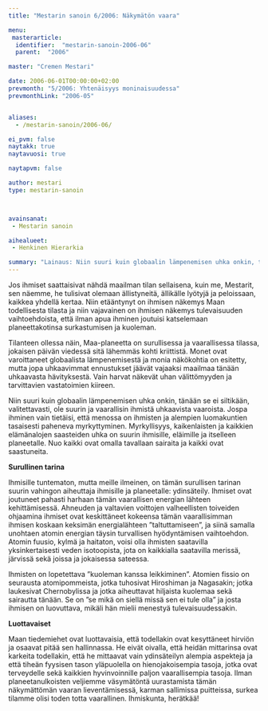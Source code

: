 ```yaml
---
title: "Mestarin sanoin 6/2006: Näkymätön vaara"

menu:
 masterarticle:
  identifier:  "mestarin-sanoin-2006-06"
  parent:  "2006"

master: "Cremen Mestari"

date: 2006-06-01T00:00:00+02:00
prevmonth: "5/2006: Yhtenäisyys moninaisuudessa"
prevmonthLink: "2006-05"


aliases:
  - /mestarin-sanoin/2006-06/

ei_pvm: false
naytakk: true
naytavuosi: true

naytapvm: false

author: mestari
type: mestarin-sanoin



avainsanat:
 - Mestarin sanoin

aihealueet:
 - Henkinen Hierarkia

summary: "Lainaus: Niin suuri kuin globaalin lämpenemisen uhka onkin, tänään se ei siltikään, valitettavasti, ole suurin ja vaarallisin ihmistä uhkaavista vaaroista. Jospa ihminen vain tietäisi, että menossa on ihmisten ja alempien luomakuntien tasaisesti paheneva myrkyttyminen. "
---
```

<p>Jos ihmiset saattaisivat nähdä maailman tilan sellaisena, kuin me, Mestarit, sen näemme, he tulisivat olemaan ällistyneitä, ällikälle lyötyjä ja peloissaan, kaikkea yhdellä kertaa. Niin etääntynyt on ihmisen näkemys Maan todellisesta tilasta ja niin vajavainen on ihmisen näkemys tulevaisuuden vaihtoehdoista, että ilman apua ihminen joutuisi katselemaan planeettakotinsa surkastumisen ja kuoleman.</p>
<p>Tilanteen ollessa näin, Maa-planeetta on surullisessa ja vaarallisessa tilassa, jokaisen päivän viedessä sitä lähemmäs kohti kriittistä. Monet ovat varoittaneet globaalista lämpenemisestä ja monia näkökohtia on esitetty, mutta jopa uhkaavimmat ennustukset jäävät vajaaksi maailmaa tänään uhkaavasta hävityksestä. Vain harvat näkevät uhan välittömyyden ja tarvittavien vastatoimien kiireen.</p>
<p>Niin suuri kuin globaalin lämpenemisen uhka onkin, tänään se ei siltikään, valitettavasti, ole suurin ja vaarallisin ihmistä uhkaavista vaaroista. Jospa ihminen vain tietäisi, että menossa on ihmisten ja alempien luomakuntien tasaisesti paheneva myrkyttyminen. Myrkyllisyys, kaikenlaisten ja kaikkien elämänalojen saasteiden uhka on suurin ihmisille, eläimille ja itselleen planeetalle. Nuo kaikki ovat omalla tavallaan sairaita ja kaikki ovat saastuneita.</p>
<p><strong>Surullinen tarina</strong></p>
<p>Ihmisille tuntematon, mutta meille ilmeinen, on tämän surullisen tarinan suurin vahingon aiheuttaja ihmisille ja planeetalle: ydinsäteily. Ihmiset ovat joutuneet pahasti harhaan tämän vaarallisen energian lähteen kehittämisessä. Ahneuden ja valtavien voittojen valheellisten toiveiden ohjaamina ihmiset ovat keskittäneet kokeensa tämän vaarallisimman ihmisen koskaan keksimän energialähteen ”taltuttamiseen”, ja siinä samalla unohtaen atomin energian täysin turvallisen hyödyntämisen vaihtoehdon. Atomin fuusio, kylmä ja haitaton, voisi olla ihmisten saatavilla yksinkertaisesti veden isotoopista, jota on kaikkialla saatavilla merissä, järvissä sekä joissa ja jokaisessa sateessa.</p>
<p>Ihmisten on lopetettava ”kuoleman kanssa leikkiminen”. Atomien fissio on seurausta atomipommeista, jotka tuhosivat Hiroshiman ja Nagasakin; jotka laukesivat Chernobylissa ja jotka aiheuttavat hiljaista kuolemaa sekä sairautta tänään. Se on ”se mikä on siellä missä sen ei tule olla” ja josta ihmisen on luovuttava, mikäli hän mielii menestyä tulevaisuudessakin.</p>
<p><strong>Luottavaiset</strong></p>
<p>Maan tiedemiehet ovat luottavaisia, että todellakin ovat kesyttäneet hirviön ja osaavat pitää sen hallinnassa. He eivät oivalla, että heidän mittarinsa ovat karkeita todellakin, että he mittaavat vain ydinsäteilyn alempia aspekteja ja että tiheän fyysisen tason yläpuolella on hienojakoisempia tasoja, jotka ovat terveydelle sekä kaikkien hyvinvoinnille paljon vaarallisempia tasoja. Ilman planeetanulkoisten veljiemme väsymätöntä uurastamista tämän näkymättömän vaaran lieventämisessä, karman sallimissa puitteissa, surkea tilamme olisi toden totta vaarallinen. Ihmiskunta, herätkää!</p>